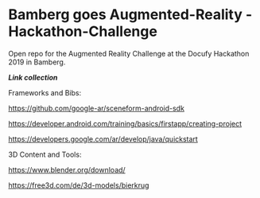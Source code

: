 # Bamberg goes Augmented-Reality - Hackathon-Challenge

Open repo for the Augmented Reality Challenge at the Docufy Hackathon 2019 in Bamberg.


***Link collection***

Frameworks and Bibs:

https://github.com/google-ar/sceneform-android-sdk

https://developer.android.com/training/basics/firstapp/creating-project

https://developers.google.com/ar/develop/java/quickstart

3D Content and Tools:

https://www.blender.org/download/

https://free3d.com/de/3d-models/bierkrug
